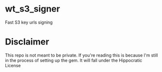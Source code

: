 # wt_s3_signer
Fast S3 key urls signing

# Disclaimer
This repo is not meant to be private. If you're reading this is because I'm still in the process of setting up the gem.
It will fall under the Hippocratic License
